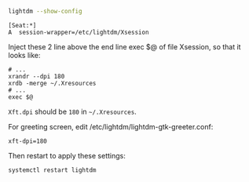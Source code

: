 ```zsh
lightdm --show-config
```

```
[Seat:*]
A  session-wrapper=/etc/lightdm/Xsession
```

Inject these 2 line above the end line exec $@ of file Xsession, so that it looks like:

```
# ...
xrandr --dpi 180
xrdb -merge ~/.Xresources
# ...
exec $@
```
``Xft.dpi`` should be ``180`` in ``~/.Xresources``.

For greeting screen, edit /etc/lightdm/lightdm-gtk-greeter.conf:

```
xft-dpi=180
```

Then restart to apply these settings:

```
systemctl restart lightdm
```
